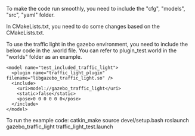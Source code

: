 To make the code run smoothly, you need to include the "cfg", "models", "src", "yaml" folder.

In CMakeLists.txt, you need to do some changes based on the CMakeLists.txt. 

To use the traffic light in the gazebo environment, you need to include the below code in the .world file. You can refer to plugin_test.world in the "worlds" folder as an example.

    <model name="test_included_traffic_light">
      <plugin name="traffic_light_plugin" filename="libgazebo_traffic_light.so" />
      <include>
        <uri>model://gazebo_traffic_light</uri>
        <static>false</static>
        <pose>0 0 0 0 0 0</pose>
      </include>
    </model>

To run the example code:
catkin_make
source devel/setup.bash
roslaunch gazebo_traffic_light traffic_light_test.launch
